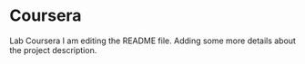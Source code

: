 # Coursera
Lab Coursera
I am editing the README file. Adding some more details about the project description.
